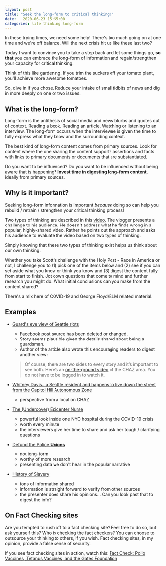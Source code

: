 ```yaml
---
layout: post
title: "Seek the long-form to critical thinking!"
date:   2020-06-23 15:55:00
categories: life thinking long-form
---
```


In these trying times, we need some help!  There's too much going on at one time and we're off balance.  Will the next crisis hit us like these last two?

Today I want to convince you to take a step back and let some things go, **so that** you can embrace the long-form of information and regain/strengthen your capacity for critical thinking.

Think of this like gardening.  If you trim the suckers off your tomato plant, you'll achieve more awesome tomatoes.  

So, dive in if you chose.  Reduce your intake of small tidbits of news and dig in more deeply on one or two issues.

## What is the long-form?

Long-form is the antithesis of social media and news blurbs and quotes out of context.  Reading a book.  Reading an article.  Watching or listening to an interview.  The long-form occurs when the interviewee is given the time to fully express what they know and the surrounding context.  

The best kind of long-form content comes from primary sources.  Look for content where the one sharing the content supports assertions and facts with links to primary documents or documents that are substantiated.

Do you want to be influenced?  Do you want to be influenced without being aware that is happening?  **Invest time in digesting long-form content**, ideally from primary sources.  

## Why is it important?

Seeking long-form information is important _because_ doing so can help you rebuild / retrain / strengthen your critical thinking process!

Two types of thinking are described in this [video](https://www.facebook.com/DelawareBible/videos/3335533919813759/?vh=e&d=n).  The vlogger presents a challenge to his audience.  He doesn't address what he finds wrong in a popular, highly-shared video.  Rather he points out the approach and asks his audience to evaluate the video based on two types of thinking.

Simply knowing that these two types of thinking exist helps us think about our own thinking.

Whether you take Scott's challenge with the Holy Post - Race in America or not, I challenge you to (1) pick one of the items below and (2) see if you can set aside what you know or think you know and (3) digest the content fully from start to finish.  Jot down questions that come to mind and further research you might do.  What initial conclusions can you make from the content shared?

There's a mix here of COVID-19 and George Floyd/BLM related material.

## Examples

- [Guard's eye view of Seattle riots](https://www.theorganicprepper.com/truth-seattle-riot/)  
	- Facebook post source has been deleted or changed.
	- Story seems plausible given the details shared about being a guardsman.
	- Author of the article also wrote this encouraging readers to digest another view:

	> Of course, there are two sides to every story and it’s important to see both. Here’s an [on-the-ground video](https://www.facebook.com/tracy.klinkroth/videos/10158529888828454/?hc_location=ufi) of the CHAZ area. You do not have to be logged in to watch it.

- [Whitney Davis...a Seattle resident and happens to live down the street from the Capitol Hill Autonomous Zone](https://overcast.fm/+ViVNWpUV0/1:13:30)
	- perspective from a local on CHAZ

- [The (Undercover) Epicenter Nurse](https://youtu.be/UIDsKdeFOmQ)
	- powerful look inside one NYC hospital during the COVID-19 crisis 
	- worth every minute
	- the interviewers give her time to share and ask her tough / clarifying questions

- [Defund the Police **Unions**](https://www.youtube.com/watch?v=S23DiBIHw1g)
   - not long-form
   - worthy of more research
   - presenting data we don't hear in the popular narrative

- [History of Slavery](https://youtu.be/31E1gHowYcA)
	- tons of information shared
	- information is straight forward to verify from other sources
	- the presenter does share his opinions...  Can you look past that to digest the info?

## On Fact Checking sites

Are you tempted to rush off to a fact checking site?  Feel free to do so, but ask yourself this?  Who is checking the fact checkers?  You can choose to outsource your thinking to others, if you wish.  Fact checking sites, in my opinion, provide a false sense of security.  

If you see fact checking sites in action, watch this:  [Fact Check: Polio Vaccines, Tetanus Vaccines, and the Gates Foundation](https://youtu.be/HaHuTNh8fAo)
